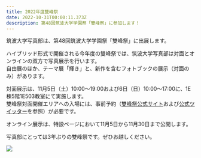 ```yaml
---
title: 2022年度雙峰祭
date: 2022-10-31T00:00:11.373Z
description: 第48回筑波大学学園祭「雙峰祭」に参加します！
---
```

筑波大学写真部は、第48回筑波大学学園祭「雙峰祭」に出展します。

ハイブリッド形式で開催される今年度の雙峰祭では、筑波大学写真部は対面とオンラインの双方で写真展示を行います。\
自由展のほか、テーマ展「輝き」と、新作を含むフォトブックの展示（対面のみ）があります。

対面展示は、11月5日（土）10:00～19:00および6日（日）10:00～17:00に、1E棟5階1E503教室にて実施します。\
雙峰祭対面開催エリアへの入場には、事前予約（[雙峰祭公式サイト](https://sohosai.com/prebooking)および[公式ツイッター](https://twitter.com/sohosai)を参照）が必要です。

オンライン展示は、特設ページにおいて11月5日から11月30日まで公開します。

写真部にとっては3年ぶりの雙峰祭です。ぜひお越しください。

![](/img/sohosai2022poster.jpg)
